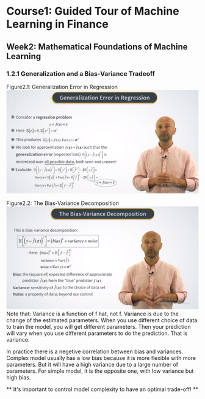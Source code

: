 # Course1: Guided Tour of Machine Learning in Finance
## Week2: Mathematical Foundations of Machine Learning

### 1.2.1 Generalization and a Bias-Variance Tradeoff

Figure2.1: Generalization Error in Regression
![Generalization Error in Regression](https://raw.githubusercontent.com/SuperSaiki/pics/master/MLinF10.png)

Figure2.2: The Bias-Variance Decomposition
![The Bias-Variance Decomposition](https://raw.githubusercontent.com/SuperSaiki/pics/master/MLinF11.png)
Note that: Variance is a function of f hat, not f. Variance is due to the change of the estimated parameters. When you use different choice of data to train the model, you will get different parameters. Then your prediction will vary when you use different parameters to do the prediction. That is variance.

In practice there is a negetive correlation between bias and variances. Complex model usually has a low bias because it is more flexible with more parameters. But it will have a high variance due to a large number of parameters. For simple model, it is the opposite one, with low variance but high bias.

** It's important to control model complexity to have an optimal trade-off! **
